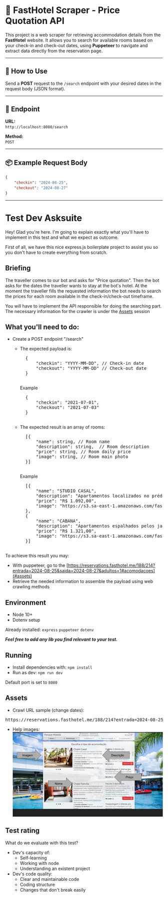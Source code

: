 # 🏨 FastHotel Scraper - Price Quotation API

This project is a web scraper for retrieving accommodation details from the **FastHotel** website. It allows you to search for available rooms based on your check-in and check-out dates, using **Puppeteer** to navigate and extract data directly from the reservation page.

---

## 🚀 How to Use

Send a **POST** request to the `/search` endpoint with your desired dates in the request body (JSON format).

---

## 📍 Endpoint

**URL:**  
`http://localhost:8080/search`

**Method:**  
`POST`

---

## 📦 Example Request Body

```json
{
    "checkin": "2024-08-25",
    "checkout": "2024-08-27"
}
```

---

# Test Dev Asksuite

Hey! Glad you're here.
I'm going to explain exactly what you'll have to implement in this test and what we expect as outcome.

First of all, we have this nice express.js boilerplate project to assist you so you don't have to create everything from scratch.

## Briefing
The traveller comes to our bot and asks for "Price quotation". Then the bot asks for the dates the traveller wants to 
stay at the bot's hotel.
At the moment the traveller fills the requested information the bot needs to search the prices for each room available in the check-in/check-out 
timeframe.

You will have to implement the API responsible for doing the searching part.
The necessary information for the crawler is under the [Assets](#assets) session

## What you'll need to do:
* Create a POST endpoint "/search"
    * The expected payload is:
    
        <pre>
        {
            "checkin": "YYYY-MM-DD", // Check-in date
            "checkout": "YYYY-MM-DD" // Check-out date
        }
        </pre>
        
       Example
       
        <pre>
        {
            "checkin": "2021-07-01", 
            "checkout": "2021-07-03"
        }
        </pre>
        
    * The expected result is an array of rooms:
    
        <pre>
        [{
            "name": string, // Room name
            "description": string,  // Room description
            "price": string, // Room daily price
            "image": string, // Room main photo
        }]
        </pre>
        
        Example
        
        <pre>
        [{
            "name": "STUDIO CASAL",
            "description": "Apartamentos localizados no prédio principal do Resort, próximos a recepção e a área de convivência, com vista para área de estacionamento não possuem varanda. Acomoda até 1 adulto e 1 criança ou 2 adultos", 
            "price": "R$ 1.092,00",
            "image": "https://s3.sa-east-1.amazonaws.com/fasthotel.cdn/quartosTipo/214-1-1632320429599483292-thumb.jpg"
        },
        {
            "name": "CABANA",
            "description": "Apartamentos espalhados pelos jardins do Resort, com vista jardim possuem varanda. Acomoda até 4 adultos ou 3 adultos e 1 criança ou 2 adultos e 2 criança ou 1 adulto e 3 crianças, em duas camas casal.", 
            "price": "R$ 1.321,00",
            "image": "https://s3.sa-east-1.amazonaws.com/fasthotel.cdn/quartosTipo/214-1-1632320429599483292-thumb.jpg"
        }]
        </pre>
        
To achieve this result you may:

* With puppeteer, go to the [https://reservations.fasthotel.me/188/214?entrada=2024-08-25&saida=2024-08-27&adultos=1#acomodacoes](#assets)
* Retrieve the needed information to assemble the payload using web crawling methods

## Environment
* Node 10+
* Dotenv setup

Already installed: `express` `puppeteer` `dotenv`

**_Feel free to add any lib you find relevant to your test._**


## Running
* Install dependencies with: `npm install`
* Run as dev: `npm run dev`

Default port is set to `8080`

## Assets
* Crawl URL sample (change dates): 
<pre>https://reservations.fasthotel.me/188/214?entrada=2024-08-25&saida=2024-08-27&adultos=1#acomodacoes</pre>
* Help images:
![sample_1](assets/sample_1.png)

## Test rating
What do we evaluate with this test?

* Dev's capacity of:
    * Self-learning
    * Working with node
    * Understanding an existent project
* Dev's code quality:
    * Clear and maintainable code
    * Coding structure
    * Changes that don't break easily


